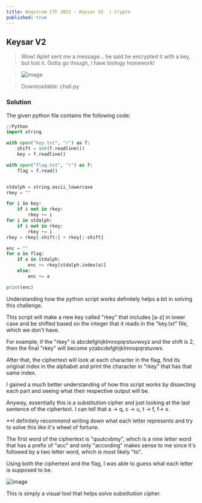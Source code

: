 ```yaml
---
title: Angstrom CTF 2021 - Keysar V2  | Crypto
published: true
---
```


## [](#header-2)Keysar V2

> Wow! Aplet sent me a message... he said he encrypted it with a key, but lost it. Gotta go though, I have biology homework!

> ![image](https://user-images.githubusercontent.com/81070073/113944679-cc769700-97b9-11eb-97c5-d15b26f29b0e.png)

> Downloadable: chall.py

### [](#header-3)Solution

The given python file contains the following code:

```Python
//Python
import string

with open("key.txt", "r") as f:
    shift = int(f.readline())
    key = f.readline()

with open("flag.txt", "r") as f:
    flag = f.read()


stdalph = string.ascii_lowercase
rkey = ""

for i in key:
    if i not in rkey:
        rkey += i
for i in stdalph:
    if i not in rkey:
        rkey += i
rkey = rkey[-shift:] + rkey[:-shift]

enc = ""
for a in flag:
    if a in stdalph:
        enc += rkey[stdalph.index(a)]
    else:
        enc += a

print(enc)
```

Understanding how the python script works definitely helps a bit in solving this challenge.

This script will make a new key called "rkey" that includes [a-z] in lower case and be shifted based on the integer that it reads in the "key.txt" file, which we don't have.

For example, if the "rkey" is abcdefghijklmnopqrstuvwxyz and the shift is 2, then the final "rkey" will become yzabcdefghijklmnopqrstuvwx.

After that, the ciphertext will look at each character in the flag, find its original index in the alphabet and print the character in "rkey" that has that same index.

I gained a much better understanding of how this script works by dissecting each part and seeing what their respective output will be. 

Anyway, essentially this is a substitution cipher and just looking at the last sentence of the ciphertext. I can tell that a -> q, c -> u, t -> f, f-> x.

**I definitely recommend writing down what each letter represents and try to solve this like it's wheel of fortune.

The first word of the ciphertext is "quutcvbmy", which is a nine letter word that has a prefix of "acc" and only "according" makes sense to me since it's followed by a two letter word, which is most likely "to".

Using both the ciphertext and the flag, I was able to guess what each letter is supposed to be.

![image](https://user-images.githubusercontent.com/81070073/113945995-5162b000-97bc-11eb-83a8-9aab1a602bd7.png)

This is simply a visual tool that helps solve substitution cipher.
